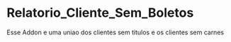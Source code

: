 # Relatorio_Cliente_Sem_Boletos
 Esse Addon e uma uniao dos clientes sem titulos e os clientes sem carnes
